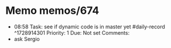 # Memo memos/674
- 08:58 Task: see if dynamic code is in master yet #daily-record ^1728914301
Priority: 1
Due: Not set
Comments:
- ask Sergio